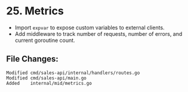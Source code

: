 # 25. Metrics

- Import `expvar` to expose custom variables to external clients.
- Add middleware to track number of requests, number of errors, and current goroutine count.


## File Changes:

```
Modified cmd/sales-api/internal/handlers/routes.go
Modified cmd/sales-api/main.go
Added    internal/mid/metrics.go
```